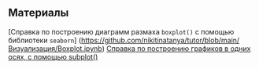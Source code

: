 ## Материалы
[Справка по построению диаграмм размаха `boxplot()` с помощью библиотеки `seaborn`]	(https://github.com/nikitinatanya/tutor/blob/main/Визуализация/Boxplot.ipynb)
[Справка по построению графиков в одних осях, с помощью subplot()](https://github.com/nikitinatanya/tutor/blob/main/Визуализация/histplot.ipynb)
